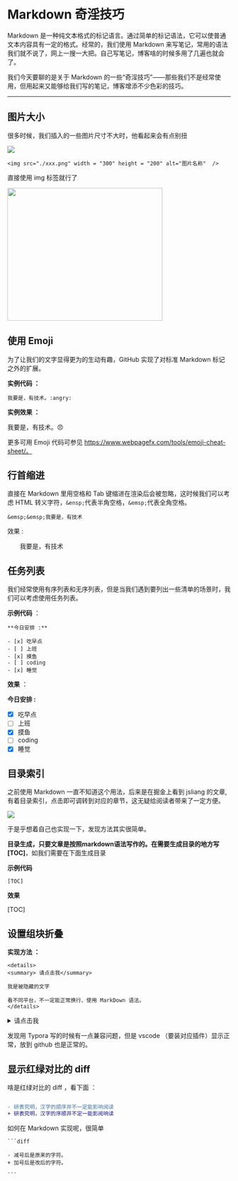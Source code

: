 # Markdown 奇淫技巧

Markdown 是一种纯文本格式的标记语言。通过简单的标记语法，它可以使普通文本内容具有一定的格式。经常的，我们使用 Markdown 来写笔记，常用的语法我们就不说了，网上一搜一大把。自己写笔记，博客啥的时候多用了几遍也就会了。

我们今天要聊的是关于 Markdown 的一些“奇淫技巧”——那些我们不是经常使用，但用起来又能够给我们写的笔记，博客增添不少色彩的技巧。

***



## 图片大小



很多时候，我们插入的一些图片尺寸不大时，他看起来会有点别扭

![](https://i.loli.net/2019/07/23/5d36e2081f4a581839.png)



```
<img src="./xxx.png" width = "300" height = "200" alt="图片名称"  />
```
直接使用 img 标签就行了

<img src="https://i.loli.net/2019/07/23/5d36e2081f4a581839.png" width = "350" height = "300" alt="" align=center />

## 使用 Emoji

为了让我们的文字显得更为的生动有趣，GitHub 实现了对标准 Markdown 标记之外的扩展。

**实例代码 ：**

```
我要是，有技术。:angry:
```

**实例效果 ：**

我要是，有技术。:angry:

更多可用 Emoji 代码可参见 https://www.webpagefx.com/tools/emoji-cheat-sheet/。


## 行首缩进

直接在 Markdown 里用空格和 Tab 键缩进在渲染后会被忽略，这时候我们可以考虑 HTML 转义字符，`&ensp;`代表半角空格，`&emsp;`代表全角空格。

`&emsp;&emsp;我要是，有技术`

效果 :

&emsp;&emsp;我要是，有技术

## 任务列表

我们经常使用有序列表和无序列表，但是当我们遇到要列出一些清单的场景时，我们可以考虑使用任务列表。

**示例代码** ：

```text
**今日安排 :**

- [x] 吃早点
- [ ] 上班
- [x] 摸鱼
- [ ] coding
- [x] 睡觉
```

**效果** ：

**今日安排  :**

- [x] 吃早点
- [ ] 上班
- [x] 摸鱼
- [ ] coding
- [x] 睡觉

## 目录索引

之前使用 Markdown 一直不知道这个用法，后来是在掘金上看到 jsliang 的文章,有着目录索引，点击即可调转到对应的章节，这无疑给阅读者带来了一定方便。

![](https://i.loli.net/2019/07/27/5d3b8c0d4637530707.png)

于是乎想着自己也实现一下，发现方法其实很简单。

**目录生成，只要文章是按照markdown语法写作的。在需要生成目录的地方写
[TOC]**，如我们需要在下面生成目录

**示例代码**



```[TOC]```

**效果**

[TOC]


## 设置组块折叠

**实现方法 ：**

```
<details>
<summary> 请点击我</summary>

我是被隐藏的文字

看不同平台，不一定能正常换行、使用 MarkDown 语法。
</details>
```

<details>
    <summary>请点击我</summary>


    我是被隐藏的文字

</details>



发现用 Typora 写的时候有一点兼容问题，但是 vscode （要装对应插件）显示正常，放到 github 也是正常的。

## 显示红绿对比的 diff



啥是红绿对比的 diff ，看下面 ：

```diff

- 研表究明，汉字的顺序并不一定能影响阅读
+ 研表究明，汉字的序顺并不定一能影阅响读

```

如何在 Markdown 实现呢，很简单

```
​```diff

- 减号后是原来的字符。
+ 加号后是改后的字符。

​```
```

<Vssue/>